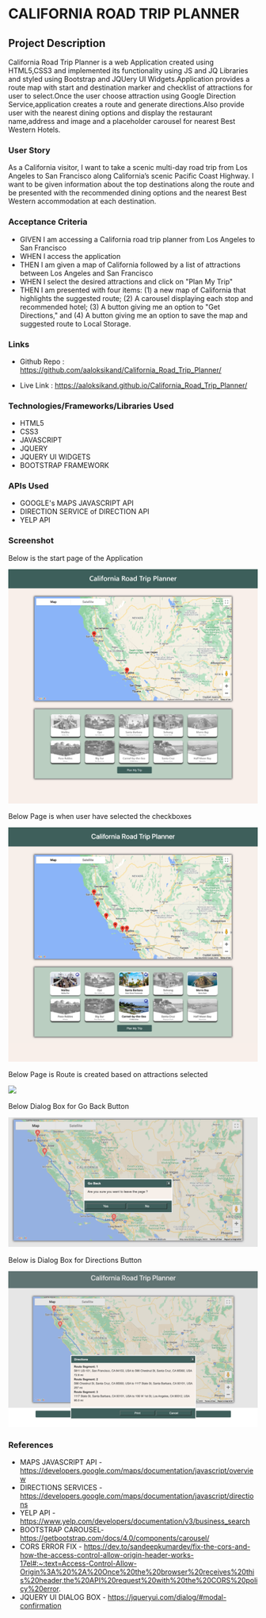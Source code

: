 # CALIFORNIA ROAD TRIP PLANNER

## Project Description

 California Road Trip Planner is a web Application created using HTML5,CSS3 and implemented its functionality
 using JS and JQ Libraries and styled using Bootstrap and JQUery UI Widgets.Application provides a route map with start and destination marker and checklist of attractions for user to select.Once the user choose attraction using Google Direction Service,application creates a route and generate directions.Also provide user with the nearest dining options and display the restaurant name,address and image and a placeholder carousel for nearest Best Western Hotels.

### User Story

As a California visitor, I want to take a scenic multi-day road trip from Los Angeles to San Francisco along California’s scenic Pacific Coast Highway.  I want to be given information about the top destinations along the route and be presented with the recommended dining options and the nearest Best Western accommodation at each destination.

### Acceptance Criteria

* GIVEN I am accessing a California road trip planner from Los Angeles to San Francisco
* WHEN I access the application
* THEN I am given a map of California followed by a list of attractions between Los Angeles and San Francisco
* WHEN I select the desired attractions and click on "Plan My Trip"
* THEN I am presented with four items: (1) a new map of California that highlights the suggested route; (2) A carousel displaying each stop and recommended hotel; (3) A button giving me an option to "Get Directions," and (4) A button giving me an option to save the map and suggested route to Local Storage.

### Links

*  Github Repo : https://github.com/aaloksikand/California_Road_Trip_Planner/

*  Live Link : https://aaloksikand.github.io/California_Road_Trip_Planner/

### Technologies/Frameworks/Libraries Used

* HTML5
* CSS3
* JAVASCRIPT
* JQUERY
* JQUERY UI WIDGETS
* BOOTSTRAP FRAMEWORK


### APIs Used

* GOOGLE's MAPS JAVASCRIPT API
* DIRECTION SERVICE of DIRECTION API
* YELP API

### Screenshot

Below is the start page of the Application

!['California Road Trip Planner Start Page'](./assets/images/Screenshot_of_project.png)

Below Page is  when user have selected the checkboxes

!['California Road Trip Planner Attraction Selection Page'](./assets/images/Screenshot_with_selected_attractions.png)

Below Page is  Route is created based on attractions selected

![]('./assets/images')

Below Dialog Box for Go Back Button

!['Dialog Box with Confirm and Cancel Button to Go Back to Start Page'](./assets/images/Screenshot_dialog_Back_Confirm.jpg)

Below is Dialog Box for Directions Button

!['Dialog Box with Directions Button with print and cancel buttons'](./assets/images/Screenshot_Directions_DialogBox.jpg)


### References

* MAPS JAVASCRIPT API -  https://developers.google.com/maps/documentation/javascript/overview
* DIRECTIONS SERVICES - https://developers.google.com/maps/documentation/javascript/directions
* YELP API - https://www.yelp.com/developers/documentation/v3/business_search
* BOOTSTRAP CAROUSEL- https://getbootstrap.com/docs/4.0/components/carousel/
* CORS ERROR FIX - https://dev.to/sandeepkumardev/fix-the-cors-and-how-the-access-control-allow-origin-header-works-17el#:~:text=Access-Control-Allow-Origin%3A%20%2A%20Once%20the%20browser%20receives%20this%20header,the%20API%20request%20with%20the%20CORS%20policy%20error.
* JQUERY UI DIALOG BOX - https://jqueryui.com/dialog/#modal-confirmation
